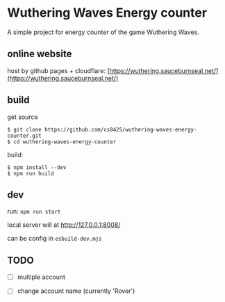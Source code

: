 # Wuthering Waves Energy counter

A simple project for energy counter of the game Wuthering Waves.

## online website

host by github pages + cloudflare: [https://wuthering.sauceburnseal.net/](https://wuthering.sauceburnseal.net/)


## build

get source

	$ git clone https://github.com/cs8425/wuthering-waves-energy-counter.git
	$ cd wuthering-waves-energy-counter

build:

	$ npm install --dev
	$ npm run build


## dev

run: `npm run start`

local server will at http://127.0.0.1:8008/

can be config in `esbuild-dev.mjs`


## TODO

* [ ] multiple account
* [ ] change account name (currently 'Rover')

